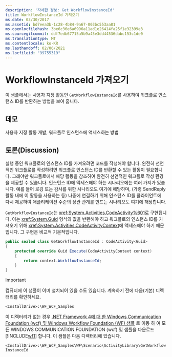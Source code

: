 ```yaml
---
description: '자세한 정보: Get WorkflowInstanceId'
title: WorkflowInstanceId 가져오기
ms.date: 03/30/2017
ms.assetid: bd7eea3b-1c28-4b84-9a67-003bc553aa81
ms.openlocfilehash: 3be6c36e6a6996a11ad1e26414fa25f1e32399e3
ms.sourcegitcommit: ddf7edb67715a5b9a45e3dd44536dabc153c1de0
ms.translationtype: MT
ms.contentlocale: ko-KR
ms.lasthandoff: 02/06/2021
ms.locfileid: "99755319"
---
```

# <a name="get-workflowinstanceid"></a>WorkflowInstanceId 가져오기

이 샘플에서는 사용자 지정 활동인 `GetWorkflowInstanceId`를 사용하여 워크플로 인스턴스 ID를 반환하는 방법을 보여 줍니다.  
  
## <a name="demonstrates"></a>데모  

 사용자 지정 활동 개발, 워크플로 인스턴스에 액세스하는 방법  
  
## <a name="discussion"></a>토론(Discussion)  

 실행 중인 워크플로의 인스턴스 ID를 가져오려면 코드를 작성해야 합니다. 완전히 선언적인 워크플로를 작성하려면 워크플로 인스턴스 ID를 반환할 수 있는 활동이 필요합니다. 그래야만 워크플로에서 해당 활동을 참조하여 완전히 선언적인 워크플로 작성 환경을 제공할 수 있습니다. 인스턴스 ID에 액세스해야 하는 시나리오에는 여러 가지가 있습니다. 예를 들어 로깅 또는 감사를 위한 시나리오도 여기에 해당하며, (가령 SendReply 활동 내에 이 활동을 사용하는 등) 나중에 연결하기 위해 인스턴스 ID를 클라이언트에 다시 제공하여 애플리케이션 수준의 상관 관계를 만드는 시나리오도 여기에 해당합니다.  
  
 `GetWorkflowInstanceId`는 <xref:System.Activities.CodeActivity%601>로 구현됩니다. 이는 <xref:System.Guid> 형식의 값을 반환해야 하고 워크플로의 인스턴스 ID를 가져오기 위해 <xref:System.Activities.CodeActivityContext>에 액세스해야 하기 때문입니다. 그 구현은 비교적 기본적입니다.  
  
```csharp  
public sealed class GetWorkflowInstanceId : CodeActivity<Guid>  
{  
    protected override Guid Execute(CodeActivityContext context)  
    {  
        return context.WorkflowInstanceId;  
    }  
}
```  
  
> [!IMPORTANT]
> 컴퓨터에 이 샘플이 이미 설치되어 있을 수도 있습니다. 계속하기 전에 다음(기본) 디렉터리를 확인하세요.  
>
> `<InstallDrive>:\WF_WCF_Samples`  
>
> 이 디렉터리가 없는 경우 [.NET Framework 4에 대 한 Windows Communication Foundation (wcf) 및 Windows Workflow Foundation (WF) 샘플](https://www.microsoft.com/download/details.aspx?id=21459) 로 이동 하 여 모든 WINDOWS COMMUNICATION FOUNDATION (wcf) 및 샘플을 다운로드 [!INCLUDE[wf1](../../../../includes/wf1-md.md)] 합니다. 이 샘플은 다음 디렉터리에 있습니다.  
>
> `<InstallDrive>:\WF_WCF_Samples\WF\Scenario\ActivityLibrary\GetWorkflowInstanceId`
